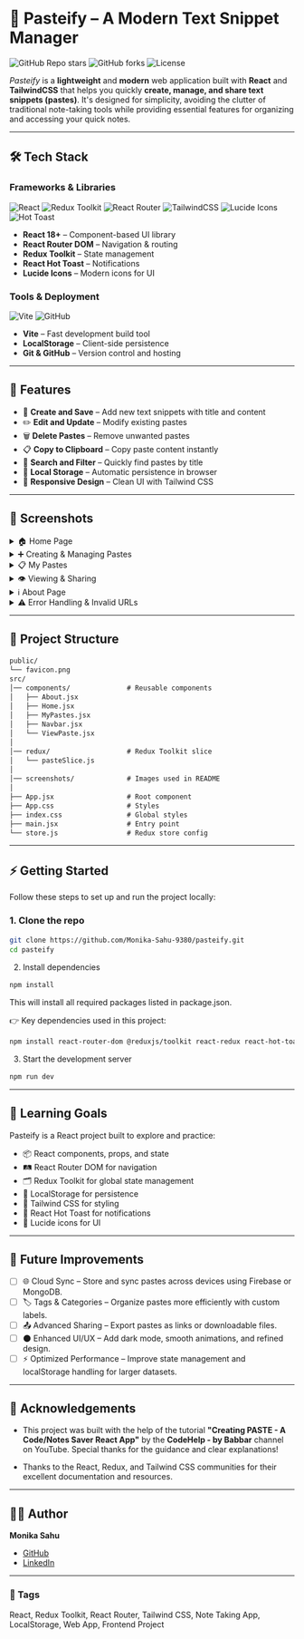 # 📝 Pasteify – A Modern Text Snippet Manager

![GitHub Repo stars](https://img.shields.io/github/stars/Monika-Sahu-9380/pasteify?style=social)
![GitHub forks](https://img.shields.io/github/forks/Monika-Sahu-9380/pasteify?style=social)
![License](https://img.shields.io/badge/License-MIT-green)

*Pasteify* is a **lightweight** and **modern** web application built with **React** and **TailwindCSS** that helps you quickly **create, manage, and share text snippets (pastes)**. It's designed for simplicity, avoiding the clutter of traditional note-taking tools while providing essential features for organizing and accessing your quick notes.

---

## 🛠️ Tech Stack

### Frameworks & Libraries
![React](https://img.shields.io/badge/React-18-61DAFB?logo=react&logoColor=black)
![Redux Toolkit](https://img.shields.io/badge/Redux%20Toolkit-2-764ABC?logo=redux&logoColor=white)
![React Router](https://img.shields.io/badge/React%20Router-7-CA4245?logo=react-router&logoColor=white)
![TailwindCSS](https://img.shields.io/badge/TailwindCSS-3-38B2AC?logo=tailwindcss&logoColor=white)
![Lucide Icons](https://img.shields.io/badge/Lucide-Icons-orange?logo=lucide&logoColor=white)
![Hot Toast](https://img.shields.io/badge/React%20Hot%20Toast-Notifications-ff6f61?logo=react&logoColor=white)

- **React 18+** – Component-based UI library  
- **React Router DOM** – Navigation & routing  
- **Redux Toolkit** – State management  
- **React Hot Toast** – Notifications  
- **Lucide Icons** – Modern icons for UI  

### Tools & Deployment
![Vite](https://img.shields.io/badge/Vite-Build%20Tool-646CFF?logo=vite&logoColor=FFD62E)
![GitHub](https://img.shields.io/badge/GitHub-Version%20Control-181717?logo=github)

- **Vite** – Fast development build tool  
- **LocalStorage** – Client-side persistence  
- **Git & GitHub** – Version control and hosting  

---

## 🚀 Features

- 📝 **Create and Save** – Add new text snippets with title and content  
- ✏️ **Edit and Update** – Modify existing pastes  
- 🗑️ **Delete Pastes** – Remove unwanted pastes  
- 📋 **Copy to Clipboard** – Copy paste content instantly  
- 🔎 **Search and Filter** – Quickly find pastes by title  
- 💾 **Local Storage** – Automatic persistence in browser  
- 📱 **Responsive Design** – Clean UI with Tailwind CSS  

---

## 📸 Screenshots

<details>
<summary>🏠 Home Page</summary>
<img src="/src/screenshots/home-with-localStorage.png" alt="Home Page" />
</details>

<details>
<summary>➕ Creating & Managing Pastes</summary>
<img src="/src/screenshots/adding-pastes.png" alt="Adding Paste" />
<img src="/src/screenshots/paste-already-exists.png" alt="Paste Exists" />
<img src="/src/screenshots/empty-field.png" alt="Validation Error" />
<img src="/src/screenshots/paste-updated.png" alt="Updated Paste Toast" />
</details>

<details>
<summary>📋 My Pastes</summary>
<img src="/src/screenshots/no-pastes.png" alt="No Pastes" />
<img src="/src/screenshots/all-pastes.png" alt="All Pastes" />
<img src="/src/screenshots/search-filtering.png" alt="Search Filtering" />
</details>

<details>
<summary>👁️ Viewing & Sharing</summary>
<img src="/src/screenshots/viewing-paste.png" alt="Viewing Paste" />
<img src="/src/screenshots/sharing-paste.png" alt="Sharing Paste" />
</details>

<details>
<summary>ℹ️ About Page</summary>
<img src="/src/screenshots/about.png" alt="About Page" />
</details>

<details>
<summary>⚠️ Error Handling & Invalid URLs</summary>
<img src="/src/screenshots/invalid-url.png" alt="Custom 404 page for invalid URLs" />
<img src="/src/screenshots/viewing-invalid-paste.png" alt="Display for an invalid Paste ID entered manually in the URL." />
</details>

---

## 📂 Project Structure

```plaintext
public/
└── favicon.png
src/
│── components/              # Reusable components
│   ├── About.jsx
│   ├── Home.jsx
│   ├── MyPastes.jsx
│   ├── Navbar.jsx
│   └── ViewPaste.jsx
│
│── redux/                   # Redux Toolkit slice
│   └── pasteSlice.js
│
│── screenshots/             # Images used in README
│
├── App.jsx                  # Root component
├── App.css                  # Styles
├── index.css                # Global styles
├── main.jsx                 # Entry point
└── store.js                 # Redux store config
```
---

## ⚡ Getting Started

Follow these steps to set up and run the project locally:

### 1. Clone the repo
```bash
git clone https://github.com/Monika-Sahu-9380/pasteify.git
cd pasteify
```

2. Install dependencies
```bash
npm install
```
This will install all required packages listed in package.json.

👉 Key dependencies used in this project:
```bash
npm install react-router-dom @reduxjs/toolkit react-redux react-hot-toast lucide-react tailwindcss @tailwindcss/vite
```

3. Start the development server
```bash
npm run dev
```

---

## 📖 Learning Goals

Pasteify is a React project built to explore and practice:
  - 📦 React components, props, and state  
  - 🛤️ React Router DOM for navigation  
  - 🗂️ Redux Toolkit for global state management  
  - 💾 LocalStorage for persistence  
  - 🎨 Tailwind CSS for styling  
  - 🔔 React Hot Toast for notifications  
  - 🔗 Lucide icons for UI  

---

## 🚀 Future Improvements

- [ ] 🌐 Cloud Sync – Store and sync pastes across devices using Firebase or MongoDB.
- [ ] 🏷️ Tags & Categories – Organize pastes more efficiently with custom labels.
- [ ] 📤 Advanced Sharing – Export pastes as links or downloadable files.
- [ ] 🌑 Enhanced UI/UX – Add dark mode, smooth animations, and refined design.
- [ ] ⚡ Optimized Performance – Improve state management and localStorage handling for larger datasets.

---

## 🙏 Acknowledgements

* This project was built with the help of the tutorial **"Creating PASTE - A Code/Notes Saver React App"** by the **CodeHelp - by Babbar** channel on YouTube. Special thanks for the guidance and clear explanations! 
- Thanks to the React, Redux, and Tailwind CSS communities for their excellent documentation and resources.

---

## 👩‍💻 Author

**Monika Sahu**
- [GitHub](https://github.com/Monika-Sahu-9380)
- [LinkedIn](https://www.linkedin.com/in/sahumonika/)

---

### 🔖 Tags  
React, Redux Toolkit, React Router, Tailwind CSS, Note Taking App, LocalStorage, Web App, Frontend Project